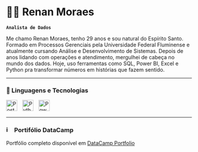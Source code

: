 # 👨‍💻 Renan Moraes

**`Analista de Dados`**

Me chamo Renan Moraes, tenho 29 anos e sou natural do Espírito Santo. Formado em Processos Gerenciais pela Universidade Federal Fluminense e atualmente cursando Análise e Desenvolvimento de Sistemas. 
Depois de anos lidando com operações e atendimento, mergulhei de cabeça no mundo dos dados. Hoje, uso ferramentas como SQL, Power BI, Excel e Python pra transformar números em histórias que fazem sentido.


---

### 🤖 Linguagens e Tecnologias

<p align="left">
  <img 
    alt="PostgreSQL" 
    title="PostgreSQL" 
    width="30px" 
    style="margin-right: 10px;" 
    src="https://cdn.jsdelivr.net/gh/devicons/devicon@latest/icons/postgresql/postgresql-original.svg" 
  />
  <img 
    alt="Python" 
    title="Python" 
    width="30px" 
    style="margin-right: 10px;" 
    src="https://cdn.jsdelivr.net/gh/devicons/devicon@latest/icons/python/python-original.svg" 
  />
  <img 
    alt="Power BI" 
    title="Power BI" 
    width="30px" 
    style="margin-right: 10px;" 
    src="https://img.icons8.com/color/48/power-bi.png" 
  />


---


### <img width="18" height="17" alt="image" src="https://github.com/user-attachments/assets/fe3bf91e-282e-4dbd-bc33-2eba015f1ad6" /> Portifólio DataCamp 

Portfólio completo disponível em [DataCamp Portfolio](https://www.datacamp.com/portfolio/renanmoraess)  

<br/>
<br/>


